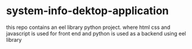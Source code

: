 # system-info-dektop-application
this repo contains an eel library python project. where html css and javascript is used for front end and python is used as a backend using eel library
